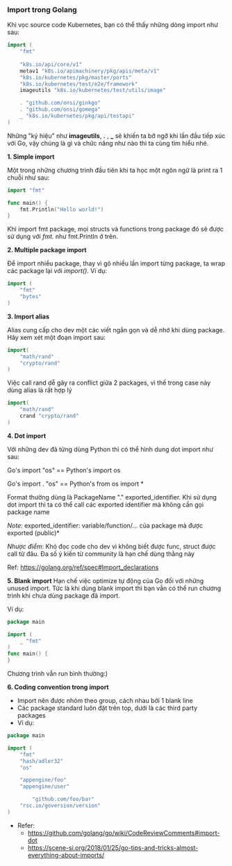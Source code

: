 ### Import trong Golang
Khi vọc source code Kubernetes, bạn có thể thấy những dòng import như sau:
```go
import (
	"fmt"
	
	"k8s.io/api/core/v1"
	metav1 "k8s.io/apimachinery/pkg/apis/meta/v1"
	"k8s.io/kubernetes/pkg/master/ports"
	"k8s.io/kubernetes/test/e2e/framework"
	imageutils "k8s.io/kubernetes/test/utils/image"

	. "github.com/onsi/ginkgo"
	. "github.com/onsi/gomega"
	_ "k8s.io/kubernetes/pkg/api/testapi"
)
```
Những "ký hiệu" như **imageutils**, **.** , **_** sẽ khiến ta bỡ ngỡ khi lần đầu tiếp xúc với Go, vậy chúng là gì và chức năng như nào thì ta cùng tìm hiểu nhé.

**1. Simple import**

Một trong những chương trình đầu tiên khi ta học một ngôn ngữ là print ra 1 chuỗi như sau:
```go
import "fmt"

func main() {
    fmt.Println("Hello world!")
}
```
Khi import fmt package, mọi structs và functions trong package đó sẽ được sử dụng với *fmt.* như fmt.Println ở trên.

**2. Multiple package import**

Để import nhiều package, thay vì gõ nhiều lần import từng package, ta wrap các package lại với *import()*. 
Ví dụ:
```go
import (
    "fmt"
    "bytes"
)
```

**3. Import alias**

Alias cung cấp cho dev một các viết ngắn gọn và dễ nhớ khi dùng package.
Hãy xem xét một đoạn import sau:
```go
import(
    "math/rand"
    "crypto/rand"
)
```
Việc call rand dễ gây ra conflict giữa 2 packages, vì thế trong case này dùng alias là rất hợp lý
```go
import(
	"math/rand"
    crand "crypto/rand"
)
```
**4. Dot import**

Với những dev đã từng dùng Python thì có thể hình dung dot import như sau:

Go's import "os" == Python's import os

Go's import . "os" == Python's from os import *

Format thường dùng là PackageName "." exported_identifier. 
Khi sử dụng dot import thì ta có thể call các exported identifier mà không cần gọi package name

*Note*: exported_identifier: variable/function/... của package mà được exported (public)*

*Nhược điểm*: Khó đọc code cho dev vì không biết được func, struct được call từ đâu. Đa số ý kiến từ community là hạn chế dùng thằng này

Ref: https://golang.org/ref/spec#Import_declarations

**5. Blank import**
Hạn chế việc optimize tự động của Go đối với những unused import. Tức là khi dùng blank import thì bạn vẫn có thể run chương trình khi chưa dùng package đã import.

Ví dụ:
```go
package main

import (
	_ "fmt"
)
func main() {
}

```
Chương trình vẫn run bình thường:)

**6. Coding convention trong import**

- Import nên được nhóm theo group, cách nhau bởi 1 blank line
- Các package standard luôn đặt trên top, dưới là các third party packages
- Ví dụ:
```go
package main

import (
	"fmt"
	"hash/adler32"
	"os"

	"appengine/foo"
	"appengine/user"

        "github.com/foo/bar"
	"rsc.io/goversion/version"
)
```

- Refer:
	- https://github.com/golang/go/wiki/CodeReviewComments#import-dot
	- https://scene-si.org/2018/01/25/go-tips-and-tricks-almost-everything-about-imports/

